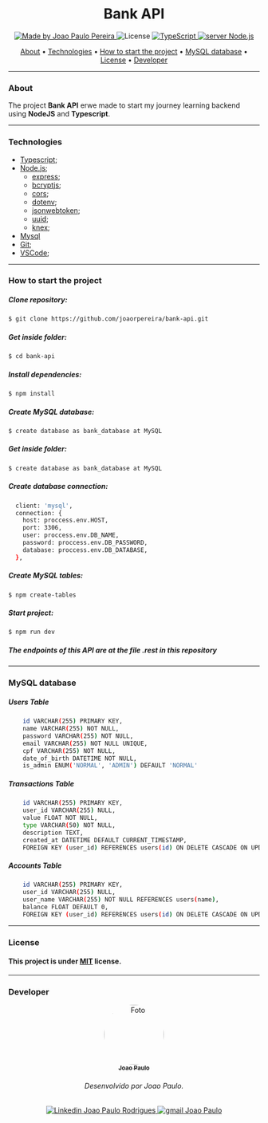 <h1 align="center">
    Bank API
</h1>

<p align="center">
  <a href="https://www.linkedin.com/in/joaorpereira">
    <img 
        alt="Made by Joao Paulo Pereira" 
        src="https://img.shields.io/badge/MADE%20BY-Joao%20Paulo-%230077b5?style=flat-square&logo=linkedin">
  </a>

  <img alt="License" src="https://img.shields.io/badge/license-MIT-%20brightgreen?style=flat-square&logo=">

  <a href="https://www.typescript.com/">
    <img 
        alt="TypeScript" 
        src="https://img.shields.io/badge/Stack-TypeScript-%230077b5?style=flat-square&logo=TypeScript">
  </a>
  <a href="">
    <img 
        alt="server Node.js" 
        src="https://img.shields.io/badge/Server-Node.js-%23339933?style=flat-square&logo=node.js">
  </a>
</p>

<p align="center">
 <a href="#about">About</a> • 
 <a href="#technologies">Technologies</a> • 
 <a href="#how-to-start-the-project">How to start the project</a> • 
  <a href="#mysql-database">MySQL database</a> • 
 <a href="#license">License</a> • 
 <a href="#developer">Developer</a>
</p>

---
### About

The project **Bank API** erwe made to start my journey learning backend using **NodeJS** and **Typescript**.

---

### Technologies

- [Typescript](https://www.typescriptlang.org);
- [Node.js](https://nodejs.org/en/);
    * [express](https://expressjs.com/);
    * [bcryptjs](https://www.npmjs.com/package/bcryptjs);
    * [cors](https://www.npmjs.com/package/cors);
    * [dotenv](https://www.npmjs.com/package/dotenv);
    * [jsonwebtoken](https://www.npmjs.com/package/jsonwebtoken);
    * [uuid](https://www.npmjs.com/package/uuid);
    * [knex](https://www.npmjs.com/package/knex);
- [Mysql](https://www.mysql.com)
- [Git](https://git-scm.com/);
- [VSCode](https://code.visualstudio.com/);

---

### How to start the project

##### Clone repository:
```bash
$ git clone https://github.com/joaorpereira/bank-api.git
```
##### Get inside folder:
```bash
$ cd bank-api
```
##### Install dependencies:
```bash
$ npm install
```
##### Create MySQL database:
```bash
$ create database as bank_database at MySQL 
```
##### Get inside folder:
```bash
$ create database as bank_database at MySQL 
```
##### Create database connection:
```bash
  client: 'mysql',
  connection: {
    host: proccess.env.HOST,
    port: 3306,
    user: proccess.env.DB_NAME,
    password: proccess.env.DB_PASSWORD,
    database: proccess.env.DB_DATABASE,
  },
```
##### Create MySQL tables:
```bash
$ npm create-tables
```
##### Start project:
```bash
$ npm run dev
```
##### The endpoints of this API are at the file .rest in this repository

---

### MySQL database

##### Users Table
```bash
    id VARCHAR(255) PRIMARY KEY,
    name VARCHAR(255) NOT NULL,
    password VARCHAR(255) NOT NULL,
    email VARCHAR(255) NOT NULL UNIQUE,
    cpf VARCHAR(255) NOT NULL,
    date_of_birth DATETIME NOT NULL,
    is_admin ENUM('NORMAL', 'ADMIN') DEFAULT 'NORMAL'
```
##### Transactions Table
```bash
    id VARCHAR(255) PRIMARY KEY,
    user_id VARCHAR(255) NULL,
    value FLOAT NOT NULL,
    type VARCHAR(50) NOT NULL,
    description TEXT,
    created_at DATETIME DEFAULT CURRENT_TIMESTAMP,
    FOREIGN KEY (user_id) REFERENCES users(id) ON DELETE CASCADE ON UPDATE CASCADE
```
##### Accounts Table
```bash
    id VARCHAR(255) PRIMARY KEY,
    user_id VARCHAR(255) NULL,
    user_name VARCHAR(255) NOT NULL REFERENCES users(name),                
    balance FLOAT DEFAULT 0,             
    FOREIGN KEY (user_id) REFERENCES users(id) ON DELETE CASCADE ON UPDATE CASCADE
```
---

### License

#### This project is under <a href="https://opensource.org/licenses/MIT">MIT</a> license.
---

### Developer

<p align="center">
    <a href="https://github.com/joaorpereira">
        <img 
            style="border-radius: 50%;" 
            src="https://media-exp1.licdn.com/dms/image/C4D03AQGEHyoBgJ7tNQ/profile-displayphoto-shrink_200_200/0/1597502062146?e=1617235200&v=beta&t=n4EVd2fDroZ4tR3DiY6iXIs-27xhiGXwwoRuZh10ElQ" 
            width="120px;" 
            alt="Foto">
        <br/>
        <sub><b>Joao Paulo</b></sub>
    </a>
</p>
<h6 align="center">
    Desenvolvido por Joao Paulo.
</h6>
<p align="center">
    <a href="https://www.linkedin.com/in/joaorpereira">
    <img 
        alt="Linkedin Joao Paulo Rodrigues" 
        src="https://img.shields.io/badge/-Joao%20Paulo-%230077b5?style=flat-square&logo=linkedin">
    </a>
    <a href="mailto:rpjoaopaulo28@gmail.com">
        <img 
            alt="gmail Joao Paulo" 
            src="https://img.shields.io/badge/-Gmail-%23c14438?style=flat-square&logo=gmail&logoColor=white">
    </a>
</p>
